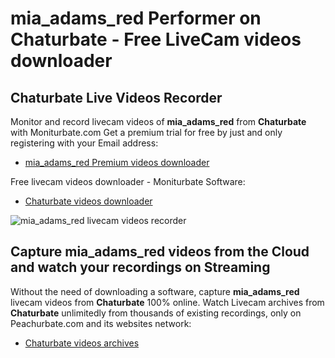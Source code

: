 # mia_adams_red Performer on Chaturbate - Free LiveCam videos downloader

## Chaturbate Live Videos Recorder

Monitor and record livecam videos of **mia_adams_red** from **Chaturbate** with Moniturbate.com
Get a premium trial for free by just and only registering with your Email address:
* [mia_adams_red Premium videos downloader](https://moniturbate.com/request-demo-licence-key.html)

Free livecam videos downloader - Moniturbate Software:
* [Chaturbate videos downloader](https://moniturbate.com/moniturbate-download-software.html)

![mia_adams_red livecam videos recorder](https://peachurnet.com/templates/moniturbate-software.png)


## Capture mia_adams_red videos from the Cloud and watch your recordings on Streaming

Without the need of downloading a software, capture **mia_adams_red** livecam videos from **Chaturbate** 100% online.
Watch Livecam archives from **Chaturbate** unlimitedly from thousands of existing recordings, only on Peachurbate.com and its websites network:
* [Chaturbate videos archives](https://peachurnet.com/)